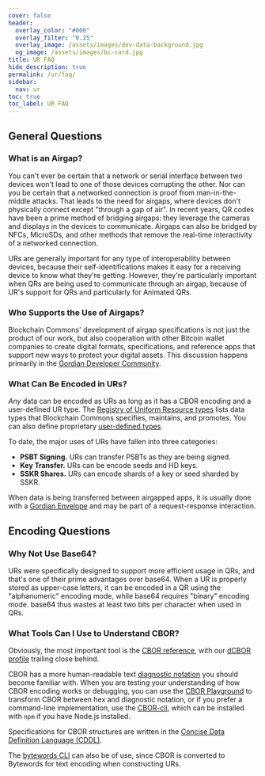 ```yaml
---
cover: false
header:
  overlay_color: "#000"
  overlay_filter: "0.25"
  overlay_image: /assets/images/dev-data-background.jpg
  og_image: /assets/images/bc-card.jpg
title: UR FAQ
hide_description: true
permalink: /ur/faq/
sidebar:
  nav: ur
toc: true
toc_label: UR FAQ  
---
```


## General Questions

### What is an Airgap?

You can't ever be certain that a network or serial interface between
two devices won't lead to one of those devices corrupting the
other. Nor can you be certain that a networked connection is proof
from man-in-the-middle attacks. That leads to the need for airgaps,
where devices don't physically connect except "through a gap of
air". In recent years, QR codes have been a prime method of bridging
airgaps: they leverage the cameras and displays in the devices to
communicate. Airgaps can also be bridged by NFCs, MicroSDs, and other
methods that remove the real-time interactivity of a networked
connection.

URs are generally important for any type of interoperability between
devices, because their self-identifications makes it easy for a
receiving device to know what they're getting. However, they're
particularly important when QRs are being used to communicate through
an airgap, because of UR's support for QRs and particularly for
Animated QRs.

### Who Supports the Use of Airgaps?

Blockchain Commons' development of airgap specifications is not just
the product of our work, but also cooperation with other Bitcoin
wallet companies to create digital formats, specifications, and
reference apps that support new ways to protect your digital
assets. This discussion happens primarily in the [Gordian Developer
Community](https://github.com/BlockchainCommons/Gordian-Developer-Community/discussions).

### What Can Be Encoded in URs?

*Any* data can be encoded as URs as long as it has a CBOR encoding and
a user-defined UR type. The [Registry of Uniform Resource
types](https://github.com/BlockchainCommons/Research/blob/master/papers/bcr-2020-006-urtypes.md)
lists data types that Blockchain Commons specifies, maintains, and
promotes. You can also define proprietary [user-defined
types](https://github.com/BlockchainCommons/Research/blob/master/papers/bcr-2020-006-urtypes.md#user-defined-types-x-).

To date, the major uses of URs have fallen into three categories:

* **PSBT Signing.** URs can transfer PSBTs as they are being signed.
* **Key Transfer.** URs can be encode seeds and HD keys.
* **SSKR Shares.** URs can encode shards of a key or seed sharded by SSKR.
 
When data is being transferred between airgapped apps, it is usually
done with a [Gordian Envelope](/envelope/) and may be part of a
request-response interaction.

## Encoding Questions

### Why Not Use Base64?

URs were specifically designed to support more efficient usage in QRs,
and that's one of their prime advantages over base64. When a UR is
properly stored as upper-case letters, it can be encoded in a QR using
the "alphanumeric" encoding mode, while base64 requires "binary"
encoding mode. base64 thus wastes at least two bits per character when
used in QRs.

### What Tools Can I Use to Understand CBOR?

Obviously, the most important tool is the [CBOR
reference](https://tools.ietf.org/html/rfc7049), with our [dCBOR
profile](https://datatracker.ietf.org/doc/draft-mcnally-deterministic-cbor/)
trailing close behind.

CBOR has a more human-readable text [diagnostic
notation](https://datatracker.ietf.org/doc/html/rfc7049#page-33) you
should become familiar with. When you are testing your understanding
of how CBOR encoding works or debugging, you can use the [CBOR
Playground](http://cbor.me/) to transform CBOR between hex and
diagnostic notation, or if you prefer a command-line implementation,
use the [CBOR-cli](https://www.npmjs.com/package/cbor-cli), which can
be installed with `npm` if you have Node.js installed.

Specifications for CBOR structures are written in the [Concise Data
Definition Language
(CDDL)](https://datatracker.ietf.org/doc/html/rfc8610).

The [bytewords
CLI](https://github.com/BlockchainCommons/bytewords-cli) can also be
of use, since CBOR is converted to Bytewords for text encoding when
constructing URs.

